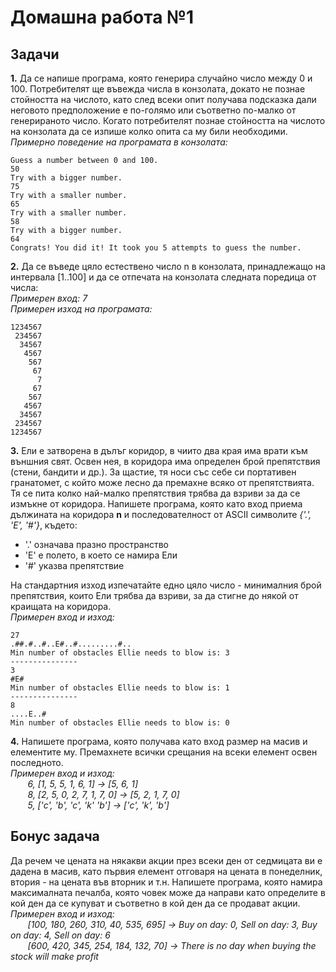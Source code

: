 # Домашна работа №1

## Задачи

**1.** Да се напише програма, която генерира случайно число между 0 и 100. Потребителят ще въвежда числа в конзолата, докато не познае стойността на числото, като след всеки опит получава подсказка дали неговото предположение е по-голямо или съответно по-малко от генерираното число. Когато потребителят познае стойността на числото на конзолата да се изпише колко опита са му били необходими.  
*Примерно поведение на програмата в конзолата:*
```
Guess a number between 0 and 100.
50
Try with a bigger number.
75
Try with a smaller number.
65
Try with a smaller number.
58
Try with a bigger number.
64 
Congrats! You did it! It took you 5 attempts to guess the number.
```

**2.** Да се въведе цяло естествено число n в конзолата, принадлежащо на интервала [1..100] и да се отпечата на конзолата следната поредица от числа:    
*Примерен вход: 7  
Примерен изход на програмата:* 
```
1234567
 234567
  34567
   4567
    567
     67
      7
     67
    567
   4567
  34567
 234567
1234567
```

**3.** Ели е затворена в дълъг коридор, в чиито два края има врати към външния свят. Освен нея, в коридора има определен брой препятствия (стени, бандити и др.). За щастие, тя носи със себе си портативен гранатомет, с който може лесно да премахне всяко от препятствията. Тя се пита колко най-малко препятствия трябва да взриви за да се измъкне от коридора. Напишете програма, която като вход приема дължината на коридора **n** и последователност от ASCII символите *{'.', 'E', '#'}*, където:  
* '.' означава празно пространство
* 'Е' е полето, в което се намира Ели
* '#' указва препятствие  

На стандартния изход изпечатайте едно цяло число - минималния брой препятствия, които Ели трябва да взриви, за да стигне до някой от краищата на коридора.    
*Примерен вход и изход:* 
```
27
.##.#..#..E#..#.........#.. 
Min number of obstacles Ellie needs to blow is: 3  
---------------
3
#E# 
Min number of obstacles Ellie needs to blow is: 1  
---------------
8
....E..#
Min number of obstacles Ellie needs to blow is: 0  

```

**4.** Напишете програмa, която получава като вход размер на масив и елементите му. Премахнете всички срещания на всеки елемент освен последното.   
*Примерен вход и изход:*  
&nbsp;&nbsp;&nbsp;&nbsp;&nbsp;&nbsp;    *6, [1, 5, 5, 1, 6, 1] -> [5, 6, 1]*  
&nbsp;&nbsp;&nbsp;&nbsp;&nbsp;&nbsp;    *8, [2, 5, 0, 2, 7, 1, 7, 0] -> [5, 2, 1, 7, 0]*  
&nbsp;&nbsp;&nbsp;&nbsp;&nbsp;&nbsp;    *5, ['c', 'b', 'c', 'k' 'b'] -> ['c', 'k', 'b']*

## **Бонус задача**  

Да речем че цената на някакви акции през всеки ден от седмицата ви е дадена в масив, като първия елемент отговаря на цената в понеделник, втория - на цената във вторник и т.н. Напишете програма, която намира максималната печалба, която човек може да направи като определите в кой ден да се купуват и съответно в кой ден да се продават акции.    
*Примерен вход и изход:*   
&nbsp;&nbsp;&nbsp;&nbsp;&nbsp;&nbsp;    *[100, 180, 260, 310, 40, 535, 695] -> Buy on day: 0, Sell on day: 3, Buy on day: 4, Sell on day: 6*  
&nbsp;&nbsp;&nbsp;&nbsp;&nbsp;&nbsp;    *[600, 420, 345, 254, 184, 132, 70] -> There is no day when buying the stock will make profit*
